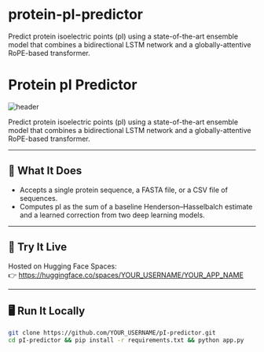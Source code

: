 # protein-pI-predictor
Predict protein isoelectric points (pI) using a state-of-the-art ensemble model that combines a bidirectional LSTM network and a globally-attentive RoPE-based transformer.

# Protein pI Predictor

![header](./header.png)

Predict protein isoelectric points (pI) using a state-of-the-art ensemble model that combines a bidirectional LSTM network and a globally-attentive RoPE-based transformer.

---
## 🔬 What It Does
- Accepts a single protein sequence, a FASTA file, or a CSV file of sequences.
- Computes pI as the sum of a baseline Henderson–Hasselbalch estimate and a learned correction from two deep learning models.

---

## 🚀 Try It Live
Hosted on Hugging Face Spaces:  
👉 https://huggingface.co/spaces/YOUR_USERNAME/YOUR_APP_NAME

---

## 🖥️ Run It Locally

```bash
git clone https://github.com/YOUR_USERNAME/pI-predictor.git
cd pI-predictor && pip install -r requirements.txt && python app.py
